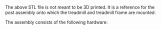 The above STL file is not meant to be 3D printed. It is a reference for the post assembly onto which the treadmill and treadmill frame are mounted.

The assembly consists of the following hardware:
